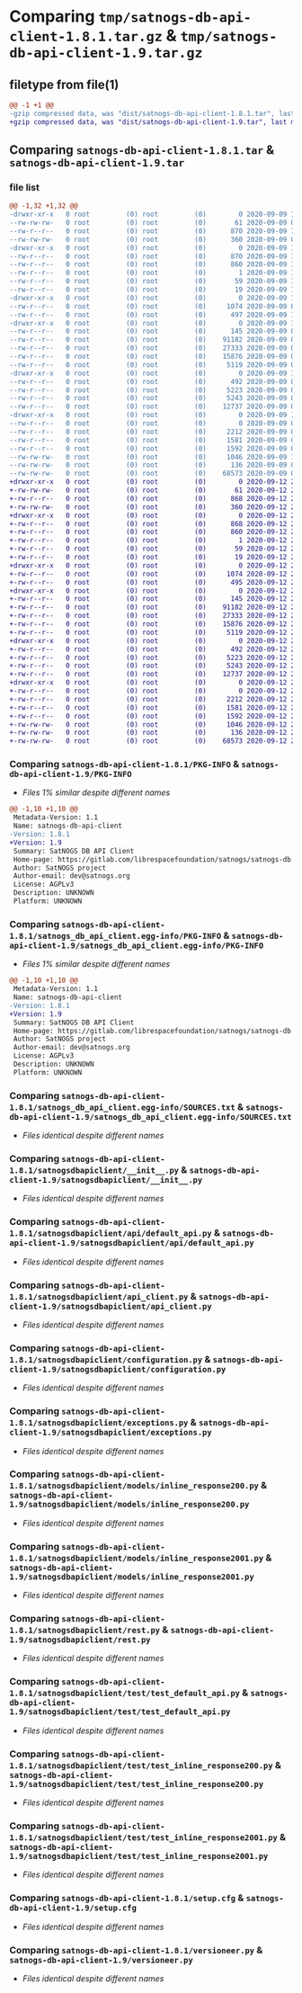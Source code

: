 # Comparing `tmp/satnogs-db-api-client-1.8.1.tar.gz` & `tmp/satnogs-db-api-client-1.9.tar.gz`

## filetype from file(1)

```diff
@@ -1 +1 @@
-gzip compressed data, was "dist/satnogs-db-api-client-1.8.1.tar", last modified: Wed Sep  9 10:05:30 2020, max compression
+gzip compressed data, was "dist/satnogs-db-api-client-1.9.tar", last modified: Sat Sep 12 22:04:54 2020, max compression
```

## Comparing `satnogs-db-api-client-1.8.1.tar` & `satnogs-db-api-client-1.9.tar`

### file list

```diff
@@ -1,32 +1,32 @@
-drwxr-xr-x   0 root         (0) root         (0)        0 2020-09-09 10:05:30.000000 satnogs-db-api-client-1.8.1/
--rw-rw-rw-   0 root         (0) root         (0)       61 2020-09-09 09:53:34.000000 satnogs-db-api-client-1.8.1/MANIFEST.in
--rw-r--r--   0 root         (0) root         (0)      870 2020-09-09 10:05:30.000000 satnogs-db-api-client-1.8.1/PKG-INFO
--rw-rw-rw-   0 root         (0) root         (0)      360 2020-09-09 09:53:34.000000 satnogs-db-api-client-1.8.1/README.md
-drwxr-xr-x   0 root         (0) root         (0)        0 2020-09-09 10:05:30.000000 satnogs-db-api-client-1.8.1/satnogs_db_api_client.egg-info/
--rw-r--r--   0 root         (0) root         (0)      870 2020-09-09 10:05:30.000000 satnogs-db-api-client-1.8.1/satnogs_db_api_client.egg-info/PKG-INFO
--rw-r--r--   0 root         (0) root         (0)      860 2020-09-09 10:05:30.000000 satnogs-db-api-client-1.8.1/satnogs_db_api_client.egg-info/SOURCES.txt
--rw-r--r--   0 root         (0) root         (0)        1 2020-09-09 10:05:30.000000 satnogs-db-api-client-1.8.1/satnogs_db_api_client.egg-info/dependency_links.txt
--rw-r--r--   0 root         (0) root         (0)       59 2020-09-09 10:05:30.000000 satnogs-db-api-client-1.8.1/satnogs_db_api_client.egg-info/requires.txt
--rw-r--r--   0 root         (0) root         (0)       19 2020-09-09 10:05:30.000000 satnogs-db-api-client-1.8.1/satnogs_db_api_client.egg-info/top_level.txt
-drwxr-xr-x   0 root         (0) root         (0)        0 2020-09-09 10:05:30.000000 satnogs-db-api-client-1.8.1/satnogsdbapiclient/
--rw-r--r--   0 root         (0) root         (0)     1074 2020-09-09 09:54:58.000000 satnogs-db-api-client-1.8.1/satnogsdbapiclient/__init__.py
--rw-r--r--   0 root         (0) root         (0)      497 2020-09-09 10:05:30.000000 satnogs-db-api-client-1.8.1/satnogsdbapiclient/_version.py
-drwxr-xr-x   0 root         (0) root         (0)        0 2020-09-09 10:05:30.000000 satnogs-db-api-client-1.8.1/satnogsdbapiclient/api/
--rw-r--r--   0 root         (0) root         (0)      145 2020-09-09 09:54:58.000000 satnogs-db-api-client-1.8.1/satnogsdbapiclient/api/__init__.py
--rw-r--r--   0 root         (0) root         (0)    91182 2020-09-09 09:54:58.000000 satnogs-db-api-client-1.8.1/satnogsdbapiclient/api/default_api.py
--rw-r--r--   0 root         (0) root         (0)    27333 2020-09-09 09:54:58.000000 satnogs-db-api-client-1.8.1/satnogsdbapiclient/api_client.py
--rw-r--r--   0 root         (0) root         (0)    15876 2020-09-09 09:54:58.000000 satnogs-db-api-client-1.8.1/satnogsdbapiclient/configuration.py
--rw-r--r--   0 root         (0) root         (0)     5119 2020-09-09 09:54:58.000000 satnogs-db-api-client-1.8.1/satnogsdbapiclient/exceptions.py
-drwxr-xr-x   0 root         (0) root         (0)        0 2020-09-09 10:05:30.000000 satnogs-db-api-client-1.8.1/satnogsdbapiclient/models/
--rw-r--r--   0 root         (0) root         (0)      492 2020-09-09 09:54:58.000000 satnogs-db-api-client-1.8.1/satnogsdbapiclient/models/__init__.py
--rw-r--r--   0 root         (0) root         (0)     5223 2020-09-09 09:54:58.000000 satnogs-db-api-client-1.8.1/satnogsdbapiclient/models/inline_response200.py
--rw-r--r--   0 root         (0) root         (0)     5243 2020-09-09 09:54:58.000000 satnogs-db-api-client-1.8.1/satnogsdbapiclient/models/inline_response2001.py
--rw-r--r--   0 root         (0) root         (0)    12737 2020-09-09 09:54:58.000000 satnogs-db-api-client-1.8.1/satnogsdbapiclient/rest.py
-drwxr-xr-x   0 root         (0) root         (0)        0 2020-09-09 10:05:30.000000 satnogs-db-api-client-1.8.1/satnogsdbapiclient/test/
--rw-r--r--   0 root         (0) root         (0)        0 2020-09-09 09:54:58.000000 satnogs-db-api-client-1.8.1/satnogsdbapiclient/test/__init__.py
--rw-r--r--   0 root         (0) root         (0)     2212 2020-09-09 09:54:58.000000 satnogs-db-api-client-1.8.1/satnogsdbapiclient/test/test_default_api.py
--rw-r--r--   0 root         (0) root         (0)     1581 2020-09-09 09:54:58.000000 satnogs-db-api-client-1.8.1/satnogsdbapiclient/test/test_inline_response200.py
--rw-r--r--   0 root         (0) root         (0)     1592 2020-09-09 09:54:58.000000 satnogs-db-api-client-1.8.1/satnogsdbapiclient/test/test_inline_response2001.py
--rw-rw-rw-   0 root         (0) root         (0)     1046 2020-09-09 10:05:30.000000 satnogs-db-api-client-1.8.1/setup.cfg
--rw-rw-rw-   0 root         (0) root         (0)      136 2020-09-09 09:53:34.000000 satnogs-db-api-client-1.8.1/setup.py
--rw-rw-rw-   0 root         (0) root         (0)    68573 2020-09-09 09:53:34.000000 satnogs-db-api-client-1.8.1/versioneer.py
+drwxr-xr-x   0 root         (0) root         (0)        0 2020-09-12 22:04:54.000000 satnogs-db-api-client-1.9/
+-rw-rw-rw-   0 root         (0) root         (0)       61 2020-09-12 21:53:19.000000 satnogs-db-api-client-1.9/MANIFEST.in
+-rw-r--r--   0 root         (0) root         (0)      868 2020-09-12 22:04:54.000000 satnogs-db-api-client-1.9/PKG-INFO
+-rw-rw-rw-   0 root         (0) root         (0)      360 2020-09-12 21:53:19.000000 satnogs-db-api-client-1.9/README.md
+drwxr-xr-x   0 root         (0) root         (0)        0 2020-09-12 22:04:54.000000 satnogs-db-api-client-1.9/satnogs_db_api_client.egg-info/
+-rw-r--r--   0 root         (0) root         (0)      868 2020-09-12 22:04:54.000000 satnogs-db-api-client-1.9/satnogs_db_api_client.egg-info/PKG-INFO
+-rw-r--r--   0 root         (0) root         (0)      860 2020-09-12 22:04:54.000000 satnogs-db-api-client-1.9/satnogs_db_api_client.egg-info/SOURCES.txt
+-rw-r--r--   0 root         (0) root         (0)        1 2020-09-12 22:04:54.000000 satnogs-db-api-client-1.9/satnogs_db_api_client.egg-info/dependency_links.txt
+-rw-r--r--   0 root         (0) root         (0)       59 2020-09-12 22:04:54.000000 satnogs-db-api-client-1.9/satnogs_db_api_client.egg-info/requires.txt
+-rw-r--r--   0 root         (0) root         (0)       19 2020-09-12 22:04:54.000000 satnogs-db-api-client-1.9/satnogs_db_api_client.egg-info/top_level.txt
+drwxr-xr-x   0 root         (0) root         (0)        0 2020-09-12 22:04:54.000000 satnogs-db-api-client-1.9/satnogsdbapiclient/
+-rw-r--r--   0 root         (0) root         (0)     1074 2020-09-12 21:54:40.000000 satnogs-db-api-client-1.9/satnogsdbapiclient/__init__.py
+-rw-r--r--   0 root         (0) root         (0)      495 2020-09-12 22:04:54.000000 satnogs-db-api-client-1.9/satnogsdbapiclient/_version.py
+drwxr-xr-x   0 root         (0) root         (0)        0 2020-09-12 22:04:54.000000 satnogs-db-api-client-1.9/satnogsdbapiclient/api/
+-rw-r--r--   0 root         (0) root         (0)      145 2020-09-12 21:54:40.000000 satnogs-db-api-client-1.9/satnogsdbapiclient/api/__init__.py
+-rw-r--r--   0 root         (0) root         (0)    91182 2020-09-12 21:54:39.000000 satnogs-db-api-client-1.9/satnogsdbapiclient/api/default_api.py
+-rw-r--r--   0 root         (0) root         (0)    27333 2020-09-12 21:54:40.000000 satnogs-db-api-client-1.9/satnogsdbapiclient/api_client.py
+-rw-r--r--   0 root         (0) root         (0)    15876 2020-09-12 21:54:40.000000 satnogs-db-api-client-1.9/satnogsdbapiclient/configuration.py
+-rw-r--r--   0 root         (0) root         (0)     5119 2020-09-12 21:54:40.000000 satnogs-db-api-client-1.9/satnogsdbapiclient/exceptions.py
+drwxr-xr-x   0 root         (0) root         (0)        0 2020-09-12 22:04:54.000000 satnogs-db-api-client-1.9/satnogsdbapiclient/models/
+-rw-r--r--   0 root         (0) root         (0)      492 2020-09-12 21:54:40.000000 satnogs-db-api-client-1.9/satnogsdbapiclient/models/__init__.py
+-rw-r--r--   0 root         (0) root         (0)     5223 2020-09-12 21:54:39.000000 satnogs-db-api-client-1.9/satnogsdbapiclient/models/inline_response200.py
+-rw-r--r--   0 root         (0) root         (0)     5243 2020-09-12 21:54:39.000000 satnogs-db-api-client-1.9/satnogsdbapiclient/models/inline_response2001.py
+-rw-r--r--   0 root         (0) root         (0)    12737 2020-09-12 21:54:40.000000 satnogs-db-api-client-1.9/satnogsdbapiclient/rest.py
+drwxr-xr-x   0 root         (0) root         (0)        0 2020-09-12 22:04:54.000000 satnogs-db-api-client-1.9/satnogsdbapiclient/test/
+-rw-r--r--   0 root         (0) root         (0)        0 2020-09-12 21:54:40.000000 satnogs-db-api-client-1.9/satnogsdbapiclient/test/__init__.py
+-rw-r--r--   0 root         (0) root         (0)     2212 2020-09-12 21:54:39.000000 satnogs-db-api-client-1.9/satnogsdbapiclient/test/test_default_api.py
+-rw-r--r--   0 root         (0) root         (0)     1581 2020-09-12 21:54:39.000000 satnogs-db-api-client-1.9/satnogsdbapiclient/test/test_inline_response200.py
+-rw-r--r--   0 root         (0) root         (0)     1592 2020-09-12 21:54:39.000000 satnogs-db-api-client-1.9/satnogsdbapiclient/test/test_inline_response2001.py
+-rw-rw-rw-   0 root         (0) root         (0)     1046 2020-09-12 22:04:54.000000 satnogs-db-api-client-1.9/setup.cfg
+-rw-rw-rw-   0 root         (0) root         (0)      136 2020-09-12 21:53:19.000000 satnogs-db-api-client-1.9/setup.py
+-rw-rw-rw-   0 root         (0) root         (0)    68573 2020-09-12 21:53:19.000000 satnogs-db-api-client-1.9/versioneer.py
```

### Comparing `satnogs-db-api-client-1.8.1/PKG-INFO` & `satnogs-db-api-client-1.9/PKG-INFO`

 * *Files 1% similar despite different names*

```diff
@@ -1,10 +1,10 @@
 Metadata-Version: 1.1
 Name: satnogs-db-api-client
-Version: 1.8.1
+Version: 1.9
 Summary: SatNOGS DB API Client
 Home-page: https://gitlab.com/librespacefoundation/satnogs/satnogs-db
 Author: SatNOGS project
 Author-email: dev@satnogs.org
 License: AGPLv3
 Description: UNKNOWN
 Platform: UNKNOWN
```

### Comparing `satnogs-db-api-client-1.8.1/satnogs_db_api_client.egg-info/PKG-INFO` & `satnogs-db-api-client-1.9/satnogs_db_api_client.egg-info/PKG-INFO`

 * *Files 1% similar despite different names*

```diff
@@ -1,10 +1,10 @@
 Metadata-Version: 1.1
 Name: satnogs-db-api-client
-Version: 1.8.1
+Version: 1.9
 Summary: SatNOGS DB API Client
 Home-page: https://gitlab.com/librespacefoundation/satnogs/satnogs-db
 Author: SatNOGS project
 Author-email: dev@satnogs.org
 License: AGPLv3
 Description: UNKNOWN
 Platform: UNKNOWN
```

### Comparing `satnogs-db-api-client-1.8.1/satnogs_db_api_client.egg-info/SOURCES.txt` & `satnogs-db-api-client-1.9/satnogs_db_api_client.egg-info/SOURCES.txt`

 * *Files identical despite different names*

### Comparing `satnogs-db-api-client-1.8.1/satnogsdbapiclient/__init__.py` & `satnogs-db-api-client-1.9/satnogsdbapiclient/__init__.py`

 * *Files identical despite different names*

### Comparing `satnogs-db-api-client-1.8.1/satnogsdbapiclient/api/default_api.py` & `satnogs-db-api-client-1.9/satnogsdbapiclient/api/default_api.py`

 * *Files identical despite different names*

### Comparing `satnogs-db-api-client-1.8.1/satnogsdbapiclient/api_client.py` & `satnogs-db-api-client-1.9/satnogsdbapiclient/api_client.py`

 * *Files identical despite different names*

### Comparing `satnogs-db-api-client-1.8.1/satnogsdbapiclient/configuration.py` & `satnogs-db-api-client-1.9/satnogsdbapiclient/configuration.py`

 * *Files identical despite different names*

### Comparing `satnogs-db-api-client-1.8.1/satnogsdbapiclient/exceptions.py` & `satnogs-db-api-client-1.9/satnogsdbapiclient/exceptions.py`

 * *Files identical despite different names*

### Comparing `satnogs-db-api-client-1.8.1/satnogsdbapiclient/models/inline_response200.py` & `satnogs-db-api-client-1.9/satnogsdbapiclient/models/inline_response200.py`

 * *Files identical despite different names*

### Comparing `satnogs-db-api-client-1.8.1/satnogsdbapiclient/models/inline_response2001.py` & `satnogs-db-api-client-1.9/satnogsdbapiclient/models/inline_response2001.py`

 * *Files identical despite different names*

### Comparing `satnogs-db-api-client-1.8.1/satnogsdbapiclient/rest.py` & `satnogs-db-api-client-1.9/satnogsdbapiclient/rest.py`

 * *Files identical despite different names*

### Comparing `satnogs-db-api-client-1.8.1/satnogsdbapiclient/test/test_default_api.py` & `satnogs-db-api-client-1.9/satnogsdbapiclient/test/test_default_api.py`

 * *Files identical despite different names*

### Comparing `satnogs-db-api-client-1.8.1/satnogsdbapiclient/test/test_inline_response200.py` & `satnogs-db-api-client-1.9/satnogsdbapiclient/test/test_inline_response200.py`

 * *Files identical despite different names*

### Comparing `satnogs-db-api-client-1.8.1/satnogsdbapiclient/test/test_inline_response2001.py` & `satnogs-db-api-client-1.9/satnogsdbapiclient/test/test_inline_response2001.py`

 * *Files identical despite different names*

### Comparing `satnogs-db-api-client-1.8.1/setup.cfg` & `satnogs-db-api-client-1.9/setup.cfg`

 * *Files identical despite different names*

### Comparing `satnogs-db-api-client-1.8.1/versioneer.py` & `satnogs-db-api-client-1.9/versioneer.py`

 * *Files identical despite different names*

